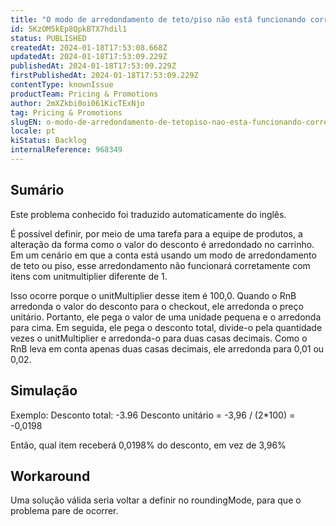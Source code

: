 ```yaml
---
title: "O modo de arredondamento de teto/piso não está funcionando corretamente entre itens com multiplicador de unidade diferente de 1"
id: 5KzOM5kEp8QpkBTX7hdil1
status: PUBLISHED
createdAt: 2024-01-18T17:53:08.668Z
updatedAt: 2024-01-18T17:53:09.229Z
publishedAt: 2024-01-18T17:53:09.229Z
firstPublishedAt: 2024-01-18T17:53:09.229Z
contentType: knownIssue
productTeam: Pricing & Promotions
author: 2mXZkbi0oi061KicTExNjo
tag: Pricing & Promotions
slugEN: o-modo-de-arredondamento-de-tetopiso-nao-esta-funcionando-corretamente-entre-itens-com-multiplicador-de-unidade-diferente-de-1
locale: pt
kiStatus: Backlog
internalReference: 968349
---
```


## Sumário

<div class="alert alert-info">
  <p>Este problema conhecido foi traduzido automaticamente do inglês.</p>
</div>



É possível definir, por meio de uma tarefa para a equipe de produtos, a alteração da forma como o valor do desconto é arredondado no carrinho.
Em um cenário em que a conta está usando um modo de arredondamento de teto ou piso, esse arredondamento não funcionará corretamente com itens com unitmultiplier diferente de 1.

Isso ocorre porque o unitMultiplier desse item é 100,0. Quando o RnB arredonda o valor do desconto para o checkout, ele arredonda o preço unitário. Portanto, ele pega o valor de uma unidade pequena e o arredonda para cima. Em seguida, ele pega o desconto total, divide-o pela quantidade vezes o unitMultiplier e arredonda-o para duas casas decimais.
Como o RnB leva em conta apenas duas casas decimais, ele arredonda para 0,01 ou 0,02.

## Simulação



Exemplo:
Desconto total: -3.96
Desconto unitário = -3,96 / (2*100) = -0,0198

Então, qual item receberá 0,0198% do desconto, em vez de 3,96%

## Workaround



Uma solução válida seria voltar a definir no roundingMode, para que o problema pare de ocorrer.





